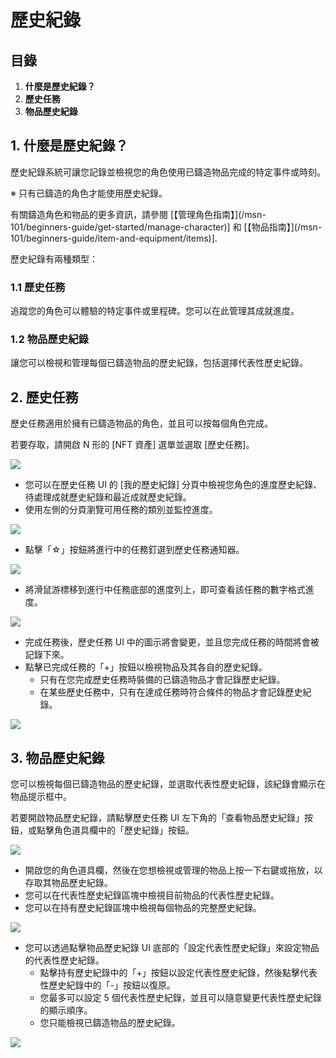 # 歷史紀錄
## 目錄
1.  **什麼是歷史紀錄？**
2.  **歷史任務**
3.  **物品歷史紀錄**
## 1. 什麼是歷史紀錄？

歷史紀錄系統可讓您記錄並檢視您的角色使用已鑄造物品完成的特定事件或時刻。

※ 只有已鑄造的角色才能使用歷史紀錄。

有關鑄造角色和物品的更多資訊，請參閱 \[【管理角色指南】](/msn-101/beginners-guide/get-started/manage-character)\] 和 \[【物品指南】](/msn-101/beginners-guide/item-and-equipment/items)\].

歷史紀錄有兩種類型：

### 1.1 歷史任務

追蹤您的角色可以體驗的特定事件或里程碑。您可以在此管理其成就進度。

### 1.2 物品歷史紀錄

讓您可以檢視和管理每個已鑄造物品的歷史紀錄，包括選擇代表性歷史紀錄。

## 2. 歷史任務

歷史任務適用於擁有已鑄造物品的角色，並且可以按每個角色完成。

若要存取，請開啟 N 形的 \[NFT 資產\] 選單並選取 \[歷史任務\]。

![](/images/msn-101/beginners-guide/monster-and-dungeon/image_1747236353331_888.png)

*   您可以在歷史任務 UI 的 \[我的歷史紀錄\] 分頁中檢視您角色的進度歷史紀錄、待處理成就歷史紀錄和最近成就歷史紀錄。
*   使用左側的分頁瀏覽可用任務的類別並監控進度。

![](/images/msn-101/beginners-guide/monster-and-dungeon/image_1747236353331_581.png)

*   點擊「☆」按鈕將進行中的任務釘選到歷史任務通知器。

![](/images/msn-101/beginners-guide/monster-and-dungeon/image_1747236353331_448.png)

*   將滑鼠游標移到進行中任務底部的進度列上，即可查看該任務的數字格式進度。

![](/images/msn-101/beginners-guide/monster-and-dungeon/image_1747236353331_482.png)

*   完成任務後，歷史任務 UI 中的圖示將會變更，並且您完成任務的時間將會被記錄下來。
*   點擊已完成任務的「+」按鈕以檢視物品及其各自的歷史紀錄。
    *   只有在您完成歷史任務時裝備的已鑄造物品才會記錄歷史紀錄。
    *   在某些歷史任務中，只有在達成任務時符合條件的物品才會記錄歷史紀錄。

![](/images/msn-101/beginners-guide/monster-and-dungeon/image_1747236353331_972.png)

## 3. 物品歷史紀錄

您可以檢視每個已鑄造物品的歷史紀錄，並選取代表性歷史紀錄，該紀錄會顯示在物品提示框中。

若要開啟物品歷史紀錄，請點擊歷史任務 UI 左下角的「查看物品歷史紀錄」按鈕，或點擊角色道具欄中的「歷史紀錄」按鈕。

![](/images/msn-101/beginners-guide/monster-and-dungeon/image_1747236353331_76.png)

*   開啟您的角色道具欄，然後在您想檢視或管理的物品上按一下右鍵或拖放，以存取其物品歷史紀錄。
*   您可以在代表性歷史紀錄區塊中檢視目前物品的代表性歷史紀錄。
*   您可以在持有歷史紀錄區塊中檢視每個物品的完整歷史紀錄。

![](/images/msn-101/beginners-guide/monster-and-dungeon/image_1747236353331_939.png)

*   您可以透過點擊物品歷史紀錄 UI 底部的「設定代表性歷史紀錄」來設定物品的代表性歷史紀錄。
    *   點擊持有歷史紀錄中的「+」按鈕以設定代表性歷史紀錄，然後點擊代表性歷史紀錄中的「-」按鈕以復原。
    *   您最多可以設定 5 個代表性歷史紀錄，並且可以隨意變更代表性歷史紀錄的顯示順序。
    *   您只能檢視已鑄造物品的歷史紀錄。

![](/images/msn-101/beginners-guide/monster-and-dungeon/image_1747236353331_273.png)
